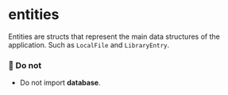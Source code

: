# entities

Entities are structs that represent the main data structures of the application.
Such as `LocalFile` and `LibraryEntry`.

### 🚫 Do not

- Do not import **database**.